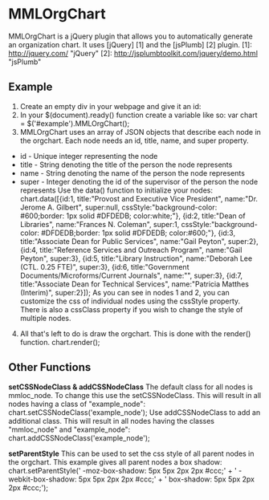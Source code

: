 MMLOrgChart
===========
MMLOrgChart is a jQuery plugin that allows you to automatically generate an organization chart.  It uses [jQuery] [1] and the [jsPlumb] [2] plugin.
[1]: http://jquery.com/ "jQuery"
[2]: http://jsplumbtoolkit.com/jquery/demo.html "jsPlumb"

Example
-------
1. Create an empty div in your webpage and give it an id:
    <div id="example"></div>
2. In your $(document).ready() function create a variable like so:
    var chart = $('#example').MMLOrgChart();
3. MMLOrgChart uses an array of JSON objects that describe each node in the orgchart.  Each node needs an id, title, name, and super property.  
* id - Unique integer representing the node
* title - String denoting the title of the person the node represents
* name - String denoting the name of the person the node represents
* super - Integer denoting the id of the supervisor of the person the node represents
Use the data() function to initialize your nodes:
    chart.data([{id:1,
    				title:"Provost and Executive Vice President",
    				name:"Dr. Jerome A. Gilbert",
    				super:null,
    				cssStyle:"background-color: #600;border: 1px solid #DFDEDB; color:white;"},
    			{id:2,
    				title:"Dean of Libraries",
    				name:"Frances N. Coleman",
    				super:1,
    				cssStyle:"background-color: #DFDEDB;border: 1px solid #DFDEDB; color:#600;"},
    			{id:3,
    				title:"Associate Dean for Public Services",
    				name:"Gail Peyton",
    				super:2},
    			{id:4,
    				title:"Reference Services and Outreach Program",
    				name:"Gail Peyton",
    				super:3},
    			{id:5,
    				title:"Library Instruction",
    				name:"Deborah Lee<br />(CTL. 0.25 FTE)",
    				super:3},
    			{id:6,
    				title:"Government Documents/Microforms/Current Journals",
    				name:"",
    				super:3},
    			{id:7,
    				title:"Associate Dean for Technical Services",
    				name:"Patricia Matthes (Interim)",
    				super:2}]);
As you can see in nodes 1 and 2, you can customize the css of individual nodes using the cssStyle property.  There is also a cssClass property if you wish to change the style of multiple nodes.
4. All that's left to do is draw the orgchart. This is done with the render() function.
    chart.render();

Other Functions
---------------
**setCSSNodeClass & addCSSNodeClass**
The default class for all nodes is mmloc_node.  To change this use the setCSSNodeClass. This will result in all nodes having a class of "example_node":
	chart.setCSSNodeClass('example_node');
Use addCSSNodeClass to add an additional class. This will result in all nodes having the classes "mmloc_node" and "example_node":
	chart.addCSSNodeClass('example_node');

**setParentStyle**
This can be used to set the css style of all parent nodes in the orgchart. This example gives all parent nodes a box shadow:
    chart.setParentStyle(' -moz-box-shadow: 5px 5px 2px 2px #ccc;' +
    					' -webkit-box-shadow: 5px 5px 2px 2px #ccc;' +
    					' box-shadow: 5px 5px 2px 2px #ccc;');